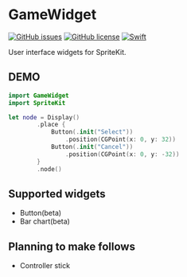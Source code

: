 # GameWidget

[![GitHub issues](https://img.shields.io/github/issues/rrbox/GameWidget)](https://github.com/rrbox/GameWidget/issues)
[![GitHub license](https://img.shields.io/github/license/rrbox/GameWidget)](https://github.com/rrbox/GameWidget/blob/main/LICENCE)
[![Swift](https://github.com/rrbox/GameWidget/actions/workflows/swift.yml/badge.svg?branch=develop)](https://github.com/rrbox/GameWidget/actions/workflows/swift.yml)

User interface widgets for SpriteKit.

## DEMO

```swift
import GameWidget
import SpriteKit

let node = Display()
        .place {
            Button(.init("Select"))
                .position(CGPoint(x: 0, y: 32))
            Button(.init("Cancel"))
                .position(CGPoint(x: 0, y: -32))
        }
        .node()

```

## Supported widgets

- Button(beta)
- Bar chart(beta)

## Planning to make follows

- Controller stick

